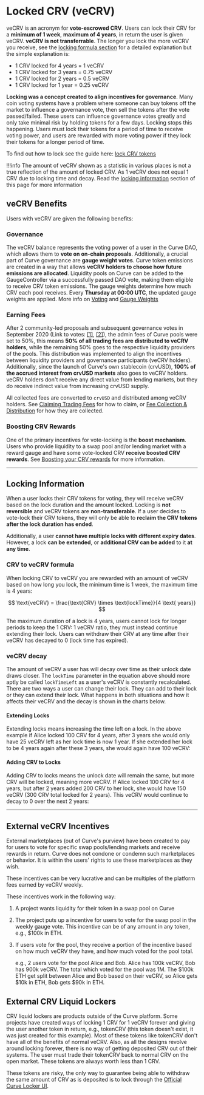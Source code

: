 <h1>Locked CRV (veCRV)</h1>

veCRV is an acronym for **vote-escrowed CRV**.  Users can lock their CRV for a **minimum of 1 week**, **maximum of 4 years**, in return the user is given veCRV.  **veCRV is not transferrable**.  The longer you lock the more veCRV you receive, see the [locking formula section](#crv-to-vecrv-formula) for a detailed explanation but the simple explanation is:

- 1 CRV locked for 4 years = 1 veCRV
- 1 CRV locked for 3 years = 0.75 veCRV
- 1 CRV locked for 2 years = 0.5 veCRV
- 1 CRV locked for 1 year = 0.25 veCRV

**Locking was a concept created to align incentives for governance**.  Many coin voting systems have a problem where someone can buy tokens off the market to influence a governance vote, then sell the tokens after the vote passed/failed.  These users can influence governance votes greatly and only take minimal risk by holding tokens for a few days.  Locking stops this happening.  Users must lock their tokens for a period of time to receive voting power, and users are rewarded with more voting power if they lock their tokens for a longer period of time.

To find out how to lock see the guide here: [lock CRV tokens](./locking-your-crv.md)

!!!info
    The amount of veCRV shown as a statistic in various places is not a true reflection of the amount of locked CRV.  As 1 veCRV does not equal 1 CRV due to locking time and decay.  Read the [locking information](#locking-information) section of this page for more information

## **veCRV Benefits**

Users with veCRV are given the following benefits:

### **Governance**

The veCRV balance represents the voting power of a user in the Curve DAO, which allows them to **vote on on-chain proposals**. Additionally, a crucial part of Curve governance are **gauge weight votes**. Curve token emissions are created in a way that allows **veCRV holders to choose how future emissions are allocated**. Liquidity pools on Curve can be added to the GaugeController via a successfully passed DAO vote, making them eligible to receive CRV token emissions. The gauge weights determine how much CRV each pool receives. Every **Thursday at 00:00 UTC**, the updated gauge weights are applied.  More info on [Voting](../governance/voting.md) and [Gauge Weights](../reward-gauges/gauge-weights.md)


### **Earning Fees**

After 2 community-led proposals and subsequent governance votes in September 2020 (Link to votes: [[1]](https://curvemonitor.com/#/dao/proposal/parameter/2), [[2]](https://curvemonitor.com/#/dao/proposal/parameter/3)), the admin fees of Curve pools were set to 50%, this means **50% of all trading fees are distributed to veCRV holders**, while the remaining 50% goes to the respective liquidity providers of the pools. This distribution was implemented to align the incentives between liquidity providers and governance participants (veCRV holders). Additionally, since the launch of Curve's own stablecoin (crvUSD), **100% of the accrued interest from crvUSD markets** also goes to veCRV holders.  veCRV holders don't receive any direct value from lending markets, but they do receive indirect value from increasing crvUSD supply.

All collected fees are converted to `crvUSD`  and distributed among veCRV holders. See [Claiming Trading Fees](./claiming-trading-fees.md) for how to claim, or [Fee Collection & Distribution](./fee-collection-distribution.md) for how they are collected.

### **Boosting CRV Rewards**

One of the primary incentives for vote-locking is the **boost mechanism**. Users who provide liquidity to a swap pool and/or lending market with a reward gauge and have some vote-locked CRV **receive boosted CRV rewards**.  See [Boosting your CRV rewards](../reward-gauges/boosting-your-crv-rewards.md) for more information.

---

## **Locking Information**

When a user locks their CRV tokens for voting, they will receive veCRV based on the lock duration and the amount locked. Locking is **not reversible** and veCRV tokens are **non-transferable**. If a user decides to vote-lock their CRV tokens, they will only be able to **reclaim the CRV tokens after the lock duration has ended**.

Additionally, a user **cannot have multiple locks with different expiry dates**. However, a lock **can be extended**, or **additional CRV can be added** to it **at any time**.

### **CRV to veCRV formula**

When locking CRV to veCRV you are rewarded with an amount of veCRV based on how long you lock, the minimum time is 1 week, the maximum time is 4 years:

$$ \text{veCRV} = \frac{\text{CRV} \times \text{lockTime}}{4 \text{ years}} $$

The maximum duration of a lock is 4 years, users cannot lock for longer periods to keep the 1 CRV: 1 veCRV ratio, they must instead continue extending their lock.  Users can withdraw their CRV at any time after their veCRV has decayed to 0 (lock time has expired).

### **veCRV decay**

The amount of veCRV a user has will decay over time as their unlock date draws closer.  The `lockTime` parameter in the equation above should more aptly be called `lockTimeLeft` as a user's veCRV is constantly recalculated.  There are two ways a user can change their lock.  They can add to their lock or they can extend their lock.  What happens in both situations and how it affects their veCRV and the decay is shown in the charts below.

#### **Extending Locks**

Extending locks means increasing the time left on a lock.  In the above example if Alice locked 100 CRV for 4 years, after 3 years she would only have 25 veCRV left as her lock time is now 1 year.  If she extended her lock to be 4 years again after these 3 years, she would again have 100 veCRV:

<canvas id="extendLockChart"></canvas>

#### **Adding CRV to Locks**

Adding CRV to locks means the unlock date will remain the same, but more CRV will be locked, meaning more veCRV. If Alice locked 100 CRV for 4 years, but after 2 years added 200 CRV to her lock, she would have 150 veCRV (300 CRV total locked for 2 years).  This veCRV would continue to decay to 0 over the next 2 years:

<canvas id="addLockChart"></canvas>

---

## **External veCRV Incentives**

External marketplaces (out of Curve's purview) have been created to pay for users to vote for specific swap pools/lending markets and receive rewards in return.  Curve does not condone or condemn such marketplaces or behavior.  It is within the users' rights to use these marketplaces as they wish.

These incentives can be very lucrative and can be multiples of the platform fees earned by veCRV weekly.

These incentives work in the following way:

1. A project wants liquidity for their token in a swap pool on Curve
2. The project puts up a incentive for users to vote for the swap pool in the weekly gauge vote.  This incentive can be of any amount in any token, e.g., $100k in ETH.
3. If users vote for the pool, they receive a portion of the incentive based on how much veCRV they have, and how much voted for the pool total.  

    e.g., 2 users vote for the pool Alice and Bob.  Alice has 100k veCRV, Bob has 900k veCRV.  The total which voted for the pool was 1M.  The $100k ETH get split between Alice and Bob based on their veCRV, so Alice gets $10k in ETH, Bob gets $90k in ETH.

## **External CRV Liquid Lockers**

CRV liquid lockers are products outside of the Curve platform.  Some projects have created ways of locking 1 CRV for 1 veCRV forever and giving the user another token in return, e.g., tokenCRV (this token doesn't exist, it was just created for this example).  Most of these tokens like tokenCRV don't have all of the benefits of normal veCRV.  Also, as all the designs revolve around locking forever, there is no way of getting deposited CRV out of their systems.  The user must trade their tokenCRV back to normal CRV on the open market.  These tokens are always worth less than 1 CRV.  

These tokens are risky, the only way to guarantee being able to withdraw the same amount of CRV as is deposited is to lock through the [Official Curve Locker UI](https://dao.curve.fi/locker).


<script src="https://cdn.jsdelivr.net/npm/chart.js"></script>
<script src="https://cdn.jsdelivr.net/npm/chartjs-adapter-date-fns/dist/chartjs-adapter-date-fns.bundle.min.js"></script>
<script src="https://cdn.jsdelivr.net/npm/chartjs-plugin-annotation"></script>


<script>
    // Get today's date
    const today = new Date();
    const endDate = new Date(today);
    const relockDate = new Date(today);
    relockDate.setFullYear(today.getFullYear() + 3);
    endDate.setFullYear(today.getFullYear() + 7);

    // Generate data points every 7 days
    let data = [];
    let currentDate = new Date(today);
    
    while (currentDate <= relockDate) {
        const x = (currentDate - today) / (1000 * 60 * 60 * 24); // Convert milliseconds to days
        const veCRV = 100 - 100*x / (4 * 365);
        data.push({ x: currentDate.toISOString().split('T')[0], y: veCRV});
        currentDate.setDate(currentDate.getDate() + 7);
    }
    currentDate.setDate(currentDate.getDate() - 7);
    while (currentDate <= endDate) {
        const x = (currentDate - relockDate) / (1000 * 60 * 60 * 24); // Convert milliseconds to days
        const veCRV = Math.min(100 - 100*x / (4 * 365), 100);
        data.push({ x: currentDate.toISOString().split('T')[0], y: veCRV});
        currentDate.setDate(currentDate.getDate() + 7);
    }
    

    // Create the chart
    const ctx = document.getElementById('extendLockChart').getContext('2d');
    new Chart(ctx, {
        type: 'line',
        data: {
            datasets: [{
                label: 'veCRV Percentage',
                data: data,
                borderColor: 'blue',
                fill: false,
                pointRadius: 0,
                pointHoverRadius: 10,
                pointHitRadius: 10
            }]
        },
        options: {
            plugins: {
                annotation: {
                    common: {
                        drawTime: 'beforeDatasetsDraw'
                    },
                    annotations: [{
                        type: 'line',
                        scaleID: 'x',
                        value: relockDate,
                        borderColor: 'red',
                        borderWidth: 2,
                        borderDash: [3,3],
                        label: {
                            backgroundColor: 'red',
                            borderRadius: 0,
                            color: 'white',
                            content: (ctx) => ['Extend lock for 4 years'],
                            display: true,
                            position: 'end'
                        }
                    }]
                },
                title: {
                    display: true,
                    text: 'veCRV decay for 100 CRV locked for 4 years with lock extended after 3 years for 4 more years'
                },
                legend: {
                    display: false
                },
                tooltip: {
                    displayColors: false,
                    callbacks: {
                        title: (context) => {
                            const date = new Date(context[0].parsed.x);
                            return date.toLocaleDateString('en-US', { year: 'numeric', month: 'short', day: 'numeric' });
                        },
                        label: (context) => {
                            return `100 CRV = ${context.parsed.y.toFixed(1)} veCRV`;
                        }
                    }
                }
            },
            scales: {
                x: {
                    type: 'time',
                    time: {
                        unit: 'month'
                    },
                    title: {
                        display: true,
                        text: 'Date'
                    }
                },
                y: {
                    title: {
                        display: true,
                        text: 'veCRV'
                    }
                }
            }
        }
    });
</script>

<script>
    const addLockDate = new Date(today);
    endDate.setFullYear(today.getFullYear() + 4);
    addLockDate.setFullYear(today.getFullYear() + 2);

    // Generate data points every 7 days
    data = [];
    currentDate = new Date(today);
    
    while (currentDate <= addLockDate) {
        const x = (currentDate - today) / (1000 * 60 * 60 * 24); // Convert milliseconds to days
        const veCRV = 100 - 100*x / (4 * 365);
        data.push({ x: currentDate.toISOString().split('T')[0], y: veCRV});
        currentDate.setDate(currentDate.getDate() + 7);
    }
    currentDate.setDate(currentDate.getDate() - 7);
    while (currentDate <= endDate) {
        const x = (currentDate - addLockDate) / (1000 * 60 * 60 * 24); // Convert milliseconds to days
        const veCRV = Math.min(150 - 150*x / (2 * 365), 150);
        data.push({ x: currentDate.toISOString().split('T')[0], y: veCRV});
        currentDate.setDate(currentDate.getDate() + 7);
    }
    

    // Create the chart
    const addLockCtx = document.getElementById('addLockChart').getContext('2d');
    new Chart(addLockCtx, {
        type: 'line',
        data: {
            datasets: [{
                label: 'veCRV Percentage',
                data: data,
                borderColor: 'blue',
                fill: false,
                pointRadius: 0,
                pointHoverRadius: 10,
                pointHitRadius: 10
            }]
        },
        options: {
            plugins: {
                annotation: {
                    common: {
                        drawTime: 'beforeDatasetsDraw'
                    },
                    annotations: [{
                        type: 'line',
                        scaleID: 'x',
                        value: addLockDate,
                        borderColor: 'green',
                        borderWidth: 2,
                        borderDash: [3,3],
                        label: {
                            backgroundColor: 'green',
                            borderRadius: 0,
                            color: 'white',
                            content: (addLockCtx) => ['Add 200 CRV to lock'],
                            display: true,
                            position: 'end'
                        }
                    }]
                },
                title: {
                    display: true,
                    text: 'veCRV decay for 100 CRV locked for 4 years with 200 CRV added to lock after 2 years'
                },
                legend: {
                    display: false
                },
                tooltip: {
                    displayColors: false,
                    callbacks: {
                        title: (context) => {
                            const date = new Date(context[0].parsed.x);
                            return date.toLocaleDateString('en-US', { year: 'numeric', month: 'short', day: 'numeric' });
                        },
                        label: (context) => {
                            return `100 CRV = ${context.parsed.y.toFixed(1)} veCRV`;
                        }
                    }
                }
            },
            scales: {
                x: {
                    type: 'time',
                    time: {
                        unit: 'month'
                    },
                    title: {
                        display: true,
                        text: 'Date'
                    }
                },
                y: {
                    title: {
                        display: true,
                        text: 'veCRV'
                    }
                }
            }
        }
    });
</script>